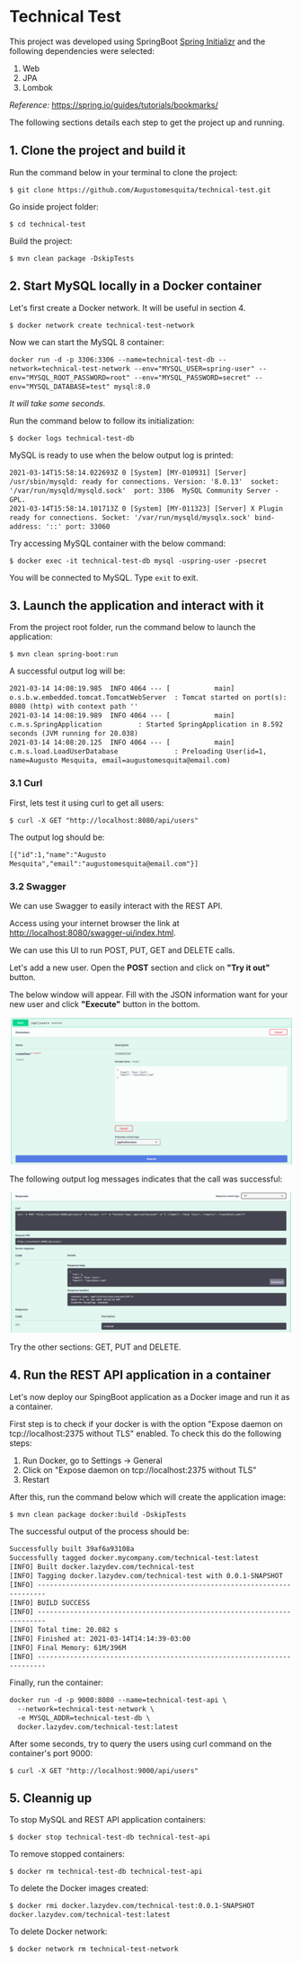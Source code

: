 # Technical Test

This project was developed using SpringBoot [Spring Initializr](start.spring.io) and the following dependencies were selected:
1. Web
2. JPA
3. Lombok

*Reference:* https://spring.io/guides/tutorials/bookmarks/

The following sections details each step to get the project up and running.

## 1. Clone the project and build it
Run the command below in your terminal to clone the project:
```
$ git clone https://github.com/Augustomesquita/technical-test.git
```
Go inside project folder:
```
$ cd technical-test
```
Build the project:
```
$ mvn clean package -DskipTests
```
## 2. Start MySQL locally in a Docker container

Let's first create a Docker network. It will be useful in section 4. 
```
$ docker network create technical-test-network
```
Now we can start the MySQL 8 container:
```
docker run -d -p 3306:3306 --name=technical-test-db --network=technical-test-network --env="MYSQL_USER=spring-user" --env="MYSQL_ROOT_PASSWORD=root" --env="MYSQL_PASSWORD=secret" --env="MYSQL_DATABASE=test" mysql:8.0
```
*It will take some seconds.*

Run the command below to follow its initialization:
```
$ docker logs technical-test-db
```
MySQL is ready to use when the below output log is printed:
```console
2021-03-14T15:58:14.022693Z 0 [System] [MY-010931] [Server] /usr/sbin/mysqld: ready for connections. Version: '8.0.13'  socket: '/var/run/mysqld/mysqld.sock'  port: 3306  MySQL Community Server - GPL.
2021-03-14T15:58:14.101713Z 0 [System] [MY-011323] [Server] X Plugin ready for connections. Socket: '/var/run/mysqld/mysqlx.sock' bind-address: '::' port: 33060
```

Try accessing MySQL container with the below command:
```
$ docker exec -it technical-test-db mysql -uspring-user -psecret
```
You will be connected to MySQL. Type `exit` to exit.

## 3. Launch the application and interact with it
From the project root folder, run the command below to launch the application:
```
$ mvn clean spring-boot:run
```
A successful output log will be:
```console
2021-03-14 14:08:19.985  INFO 4064 --- [           main] o.s.b.w.embedded.tomcat.TomcatWebServer  : Tomcat started on port(s): 8080 (http) with context path ''
2021-03-14 14:08:19.989  INFO 4064 --- [           main] c.m.s.SpringApplication         : Started SpringApplication in 8.592 seconds (JVM running for 20.038)
2021-03-14 14:08:20.125  INFO 4064 --- [           main] c.m.s.load.LoadUserDatabase              : Preloading User(id=1, name=Augusto Mesquita, email=augustomesquita@email.com)
```
### 3.1 Curl
First, lets test it using curl to get all users:
```
$ curl -X GET "http://localhost:8080/api/users"
```
The output log should be:
```console
[{"id":1,"name":"Augusto Mesquita","email":"augustomesquita@email.com"}]
```
### 3.2 Swagger
We can use Swagger to easily interact with the REST API.

Access using your internet browser the link at <http://localhost:8080/swagger-ui/index.html>.

We can use this UI to run POST, PUT, GET and DELETE calls.

Let's add a new user. Open the **POST** section and click on **"Try it out"** button.

The below window will appear. Fill with the JSON information want  for your new user and click **"Execute"** button in the bottom.

![alt text](https://github.com/Augustomesquita/technical-test/blob/master/figures/figure1.png)

The following output log messages indicates that the call was successful:

![alt text](https://github.com/Augustomesquita/technical-test/blob/master/figures/figure2.png)

Try the other sections: GET, PUT and DELETE.

## 4. Run the REST API application in a container
Let's now deploy our SpingBoot application as a Docker image and run it as a container.

First step is to check if your docker is with the option "Expose daemon on tcp://localhost:2375 without TLS" enabled. To check this do the following steps:
1) Run Docker, go to Settings -> General
2) Click on "Expose daemon on tcp://localhost:2375 without TLS"
3) Restart

After this, run the command below which will create the application image:
```
$ mvn clean package docker:build -DskipTests
```
The successful output of the process should be:
```console
Successfully built 39af6a93108a
Successfully tagged docker.mycompany.com/technical-test:latest
[INFO] Built docker.lazydev.com/technical-test
[INFO] Tagging docker.lazydev.com/technical-test with 0.0.1-SNAPSHOT
[INFO] ------------------------------------------------------------------------
[INFO] BUILD SUCCESS
[INFO] ------------------------------------------------------------------------
[INFO] Total time: 20.082 s
[INFO] Finished at: 2021-03-14T14:14:39-03:00
[INFO] Final Memory: 61M/396M
[INFO] ------------------------------------------------------------------------
```
Finally, run the container:
```
docker run -d -p 9000:8080 --name=technical-test-api \
  --network=technical-test-network \
  -e MYSQL_ADDR=technical-test-db \
  docker.lazydev.com/technical-test:latest
```
After some seconds, try to query the users using curl command on the container's port 9000: 
```
$ curl -X GET "http://localhost:9000/api/users"
```

## 5. Cleannig up
To stop MySQL and REST API application containers:
```
$ docker stop technical-test-db technical-test-api
```
To remove stopped containers:
```
$ docker rm technical-test-db technical-test-api
```
To delete the Docker images created:
```
$ docker rmi docker.lazydev.com/technical-test:0.0.1-SNAPSHOT docker.lazydev.com/technical-test:latest
```
To delete Docker network:
```
$ docker network rm technical-test-network
```
